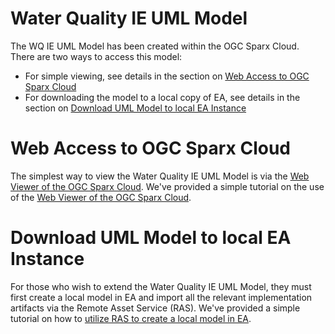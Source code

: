 # Water Quality IE UML Model
The WQ IE UML Model has been created within the OGC Sparx Cloud. There are two ways to access this model:
- For simple viewing, see details in the section on [Web Access to OGC Sparx Cloud](https://github.com/opengeospatial/WaterQualityIE/blob/master/Model/ReadMe.md#web-access-to-ogc-sparx-cloud)
- For downloading the model to a local copy of EA, see details in the section on [Download UML Model to local EA Instance
](https://github.com/opengeospatial/WaterQualityIE/blob/master/Model/ReadMe.md#download-uml-model-to-local-ea-instance)


# Web Access to OGC Sparx Cloud
The simplest way to view the Water Quality IE UML Model is via the [Web Viewer of the OGC Sparx Cloud](https://umltool.ogc.org/login.php). We've provided a simple tutorial on the use of the [Web Viewer of the OGC Sparx Cloud](https://github.com/opengeospatial/WaterQualityIE/blob/master/Model/WebAccess.md).


# Download UML Model to local EA Instance
For those who wish to extend the Water Quality IE UML Model, they must first create a local model in EA and import all the relevant implementation artifacts via the Remote Asset Service (RAS). We've provided a simple tutorial on how to [utilize RAS to create a local model in EA](https://github.com/opengeospatial/WaterQualityIE/blob/master/Model/ImportEA-Local.md).


